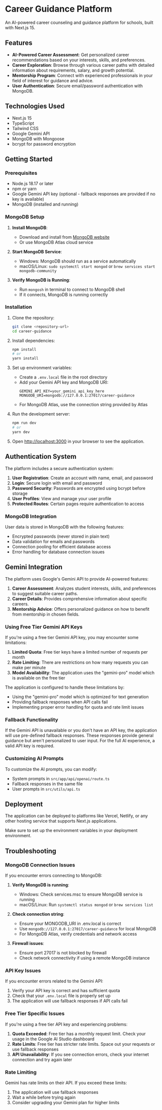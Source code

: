 # Career Guidance Platform

An AI-powered career counseling and guidance platform for schools, built with Next.js 15.

## Features

- **AI-Powered Career Assessment**: Get personalized career recommendations based on your interests, skills, and preferences.
- **Career Exploration**: Browse through various career paths with detailed information about requirements, salary, and growth potential.
- **Mentorship Program**: Connect with experienced professionals in your field of interest for guidance and advice.
- **User Authentication**: Secure email/password authentication with MongoDB.

## Technologies Used

- Next.js 15
- TypeScript
- Tailwind CSS
- Google Gemini API
- MongoDB with Mongoose
- bcrypt for password encryption

## Getting Started

### Prerequisites

- Node.js 18.17 or later
- npm or yarn
- Google Gemini API key (optional - fallback responses are provided if no key is available)
- MongoDB (installed and running)

### MongoDB Setup

1. **Install MongoDB**:
   - Download and install from [MongoDB website](https://www.mongodb.com/try/download/community)
   - Or use MongoDB Atlas cloud service

2. **Start MongoDB Service**:
   - Windows: MongoDB should run as a service automatically
   - macOS/Linux: `sudo systemctl start mongod` or `brew services start mongodb-community`

3. **Verify MongoDB is Running**:
   - Run `mongosh` in terminal to connect to MongoDB shell
   - If it connects, MongoDB is running correctly

### Installation

1. Clone the repository:
   ```bash
   git clone <repository-url>
   cd career-guidance
   ```

2. Install dependencies:
   ```bash
   npm install
   # or
   yarn install
   ```

3. Set up environment variables:
   - Create a `.env.local` file in the root directory
   - Add your Gemini API key and MongoDB URI:
     ```
     GEMINI_API_KEY=your_gemini_api_key_here
     MONGODB_URI=mongodb://127.0.0.1:27017/career-guidance
     ```
   - For MongoDB Atlas, use the connection string provided by Atlas

4. Run the development server:
   ```bash
   npm run dev
   # or
   yarn dev
   ```

5. Open [http://localhost:3000](http://localhost:3000) in your browser to see the application.

## Authentication System

The platform includes a secure authentication system:

1. **User Registration**: Create an account with name, email, and password
2. **Login**: Secure login with email and password
3. **Password Security**: Passwords are encrypted using bcrypt before storage
4. **User Profiles**: View and manage your user profile
5. **Protected Routes**: Certain pages require authentication to access

### MongoDB Integration

User data is stored in MongoDB with the following features:
- Encrypted passwords (never stored in plain text)
- Data validation for emails and passwords
- Connection pooling for efficient database access
- Error handling for database connection issues

## Gemini Integration

The platform uses Google's Gemini API to provide AI-powered features:

1. **Career Assessment**: Analyzes student interests, skills, and preferences to suggest suitable career paths.
2. **Career Details**: Provides comprehensive information about specific careers.
3. **Mentorship Advice**: Offers personalized guidance on how to benefit from mentorship in chosen fields.

### Using Free Tier Gemini API Keys

If you're using a free tier Gemini API key, you may encounter some limitations:

1. **Limited Quota**: Free tier keys have a limited number of requests per month
2. **Rate Limiting**: There are restrictions on how many requests you can make per minute
3. **Model Availability**: The application uses the "gemini-pro" model which is available on the free tier

The application is configured to handle these limitations by:
- Using the "gemini-pro" model which is optimized for text generation
- Providing fallback responses when API calls fail
- Implementing proper error handling for quota and rate limit issues

### Fallback Functionality

If the Gemini API is unavailable or you don't have an API key, the application will use pre-defined fallback responses. These responses provide general guidance but aren't personalized to user input. For the full AI experience, a valid API key is required.

### Customizing AI Prompts

To customize the AI prompts, you can modify:
- System prompts in `src/app/api/openai/route.ts`
- Fallback responses in the same file
- User prompts in `src/utils/api.ts`

## Deployment

The application can be deployed to platforms like Vercel, Netlify, or any other hosting service that supports Next.js applications.

Make sure to set up the environment variables in your deployment environment.

## Troubleshooting

### MongoDB Connection Issues

If you encounter errors connecting to MongoDB:

1. **Verify MongoDB is running**:
   - Windows: Check services.msc to ensure MongoDB service is running
   - macOS/Linux: Run `systemctl status mongod` or `brew services list`

2. **Check connection string**:
   - Ensure your MONGODB_URI in .env.local is correct
   - Use `mongodb://127.0.0.1:27017/career-guidance` for local MongoDB
   - For MongoDB Atlas, verify credentials and network access

3. **Firewall issues**:
   - Ensure port 27017 is not blocked by firewall
   - Check network connectivity if using a remote MongoDB instance

### API Key Issues

If you encounter errors related to the Gemini API:

1. Verify your API key is correct and has sufficient quota
2. Check that your `.env.local` file is properly set up
3. The application will use fallback responses if API calls fail

### Free Tier Specific Issues

If you're using a free tier API key and experiencing problems:

1. **Quota Exceeded**: Free tier has a monthly request limit. Check your usage in the Google AI Studio dashboard
2. **Rate Limits**: Free tier has stricter rate limits. Space out your requests or use fallback responses
3. **API Unavailability**: If you see connection errors, check your internet connection and try again later

### Rate Limiting

Gemini has rate limits on their API. If you exceed these limits:

1. The application will use fallback responses
2. Wait a while before trying again
3. Consider upgrading your Gemini plan for higher limits


